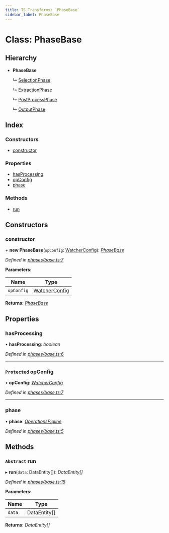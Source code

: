 ```yaml
---
title: TS Transforms: `PhaseBase`
sidebar_label: PhaseBase
---
```


# Class: PhaseBase

## Hierarchy

* **PhaseBase**

  ↳ [SelectionPhase](selectionphase.md)

  ↳ [ExtractionPhase](extractionphase.md)

  ↳ [PostProcessPhase](postprocessphase.md)

  ↳ [OutputPhase](outputphase.md)

## Index

### Constructors

* [constructor](phasebase.md#constructor)

### Properties

* [hasProcessing](phasebase.md#hasprocessing)
* [opConfig](phasebase.md#protected-opconfig)
* [phase](phasebase.md#phase)

### Methods

* [run](phasebase.md#abstract-run)

## Constructors

###  constructor

\+ **new PhaseBase**(`opConfig`: [WatcherConfig](../interfaces/watcherconfig.md)): *[PhaseBase](phasebase.md)*

*Defined in [phases/base.ts:7](https://github.com/terascope/teraslice/blob/653cf7530/packages/ts-transforms/src/phases/base.ts#L7)*

**Parameters:**

Name | Type |
------ | ------ |
`opConfig` | [WatcherConfig](../interfaces/watcherconfig.md) |

**Returns:** *[PhaseBase](phasebase.md)*

## Properties

###  hasProcessing

• **hasProcessing**: *boolean*

*Defined in [phases/base.ts:6](https://github.com/terascope/teraslice/blob/653cf7530/packages/ts-transforms/src/phases/base.ts#L6)*

___

### `Protected` opConfig

• **opConfig**: *[WatcherConfig](../interfaces/watcherconfig.md)*

*Defined in [phases/base.ts:7](https://github.com/terascope/teraslice/blob/653cf7530/packages/ts-transforms/src/phases/base.ts#L7)*

___

###  phase

• **phase**: *[OperationsPipline](../interfaces/operationspipline.md)*

*Defined in [phases/base.ts:5](https://github.com/terascope/teraslice/blob/653cf7530/packages/ts-transforms/src/phases/base.ts#L5)*

## Methods

### `Abstract` run

▸ **run**(`data`: DataEntity[]): *DataEntity[]*

*Defined in [phases/base.ts:15](https://github.com/terascope/teraslice/blob/653cf7530/packages/ts-transforms/src/phases/base.ts#L15)*

**Parameters:**

Name | Type |
------ | ------ |
`data` | DataEntity[] |

**Returns:** *DataEntity[]*
